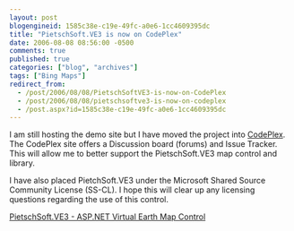```yaml
---
layout: post
blogengineid: 1585c38e-c19e-49fc-a0e6-1cc4609395dc
title: "PietschSoft.VE3 is now on CodePlex"
date: 2006-08-08 08:56:00 -0500
comments: true
published: true
categories: ["blog", "archives"]
tags: ["Bing Maps"]
redirect_from: 
  - /post/2006/08/08/PietschSoftVE3-is-now-on-CodePlex
  - /post/2006/08/08/pietschsoftve3-is-now-on-codeplex
  - /post.aspx?id=1585c38e-c19e-49fc-a0e6-1cc4609395dc
---
```

<!-- more -->


I am still hosting the demo site but I have moved the project into <a href="http://www.codeplex.com/pietschsoftve3">CodePlex</a>. The CodePlex site offers a Discussion board (forums) and Issue Tracker. This will allow me to better support the PietschSoft.VE3 map control and library.



I have also placed PietchSoft.VE3 under the Microsoft Shared Source Community License (SS-CL). I hope this will clear up any licensing questions regarding the use of this control.



<a href="http://simplovation.com/Page/WebMapsVE.aspx">PietschSoft.VE3 - ASP.NET Virtual Earth Map Control</a>

